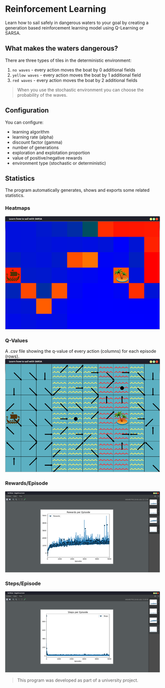 # Reinforcement Learning

Learn how to sail safely in dangerous waters to your goal by creating a generation based reinforcement learning model using Q-Learning or SARSA. 

## What makes the waters dangerous?

There are three types of tiles in the deterministic environment:
1. `no waves` - every action moves the boat by 0 additional fields
2. `yellow waves` - every action moves the boat by 1 additional field
3. `red waves` - every action moves the boat by 2 additional fields

> When you use the stochastic environment you can choose the probability of the waves.

## Configuration

You can configure:
- learning algorithm
- learning rate (alpha)
- discount factor (gamma)
- number of generations
- exploration and explotation proportion
- value of positive/negative rewards
- environment type (stochastic or deterministic)

## Statistics

The program automatically generates, shows and exports some related statistics. 

### Heatmaps
![heatmap](results/adv%2B_heatmap.png)

### Q-Values
A .csv file showing the q-value of every action (columns) for each episode (rows). 
![qvalues](results/adv%2B_qvalue.png)

### Rewards/Episode
![rewards](results/adv%2B_rewards.png)

### Steps/Episode
![steps](results/adv%2B_steps.png)

> This program was developed as part of a university project.
